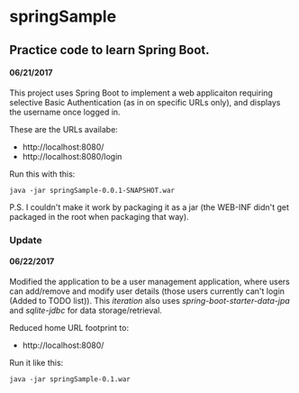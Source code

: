 # springSample
## Practice code to learn Spring Boot.

#### 06/21/2017

This project uses Spring Boot to implement a web applicaiton requiring selective Basic Authentication (as in on specific URLs only), and displays the username once logged in.

These are the URLs availabe:
* http://localhost:8080/
* http://localhost:8080/login

Run this with this:

``java -jar springSample-0.0.1-SNAPSHOT.war``

P.S. I couldn't make it work by packaging it as a jar (the WEB-INF didn't get packaged in the root when packaging that way).

### Update
#### 06/22/2017

Modified the application to be a user management application, where users can add/remove and modify user details (those users currently can't login (Added to TODO list)).
This *iteration* also uses _spring-boot-starter-data-jpa_ and _sqlite-jdbc_ for data storage/retrieval.

Reduced home URL footprint to:
* http://localhost:8080/

Run it like this:

``java -jar springSample-0.1.war``